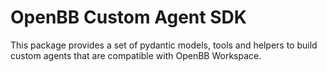 # OpenBB Custom Agent SDK

This package provides a set of pydantic models, tools and helpers to build
custom agents that are compatible with OpenBB Workspace.